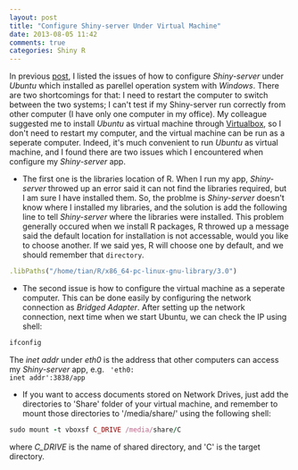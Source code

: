 ```yaml
---
layout: post
title: "Configure Shiny-server Under Virtual Machine"
date: 2013-08-05 11:42
comments: true
categories: Shiny R
---
```


In previous [post](/blog/2013/07/23/configure-shiny-server-under-ubuntu/), I listed the issues of how to configure *Shiny-server* under *Ubuntu* which installed as parellel operation system with *Windows*. There are two shortcomings for that: I need to restart the computer to switch between the two systems; I can't test if my Shiny-server run correctly from other computer (I have only one computer in my office).  My colleague suggested me to install *Ubuntu* as virtual machine through [Virtualbox](https://www.virtualbox.org/), so I don't need to restart my computer, and the virtual machine can be run as a seperate computer. Indeed, it's much convenient to run *Ubuntu* as virtual machine, and I found there are two issues which I encountered when configure my *Shiny-server* app.

+ The first one is the libraries location of R. When I run my app, *Shiny-server* throwed up an error said it can not find the libraries required, but I am sure I have installed them. So, the problme is *Shiny-server* doesn't know where I installed my libraries, and the solution is add the following line to tell *Shiny-server* where the libraries were installed. This problem generally occured when we install R packages, R throwed up a message said the default location for installation is not accessable, would you like to choose another. If we said yes, R will choose one by default, and we should remember that <code>directory</code>. 

``` ruby
.libPaths("/home/tian/R/x86_64-pc-linux-gnu-library/3.0")

```

+ The second issue is how to configure the virtual machine as a seperate computer. This can be done easily by configuring the network connection as *Bridged Adapter*. After setting up the network connection, next time when we start Ubuntu, we can check the IP using shell:

``` ruby
ifconfig
```

The *inet addr* under *eth0* is the address that other computers can access my *Shiny-server* app, e.g. <code> 'eth0: inet addr':3838/app</code>

+ If you want to access documents stored on Network Drives, just add the directories to 'Share' folder of your virtual machine, and remember to mount those directories to '/media/share/' using the following shell:

``` ruby
sudo mount -t vboxsf C_DRIVE /media/share/C
```
where *C_DRIVE* is the name of shared directory, and 'C' is the target directory.

